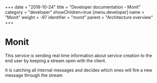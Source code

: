 +++
date = "2016-10-24"
title = "Developer documentation - Monit"
category = "developer"
showChildren=true
[menu.developer]
  name = "Monit"
  weight = -97
  identifier = "monit"
  parent = "Architecture overview"
+++

# Monit

This service is sending real time information about service creation to the end user by keeping a stream open with the client.

It is catching all internal messages and decides which ones will fire a new message through the stream

